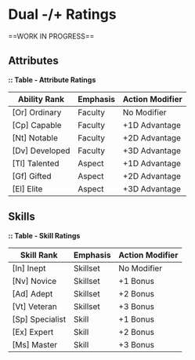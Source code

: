 # Dual -/+ Ratings

<!--Add Preface section-->



==WORK IN PROGRESS==



## Attributes

**:: Table - Attribute Ratings**

| **Ability Rank** | Emphasis | **Action Modifier** |
| ---------------- | -------- | ------------------- |
| [Or] Ordinary    | Faculty  | No Modifier         |
| [Cp] Capable     | Faculty  | +1D Advantage       |
| [Nt] Notable     | Faculty  | +2D Advantage       |
| [Dv] Developed   | Faculty  | +3D Advantage       |
| [Tl] Talented    | Aspect   | +1D Advantage       |
| [Gf] Gifted      | Aspect   | +2D Advantage       |
| [El] Elite       | Aspect   | +3D Advantage       |

## Skills

**:: Table - Skill Ratings**

| **Skill Rank**  | Emphasis | **Action Modifier** |
| --------------- | -------- | ------------------- |
| [In] Inept      | Skillset | No Modifier         |
| [Nv] Novice     | Skillset | +1 Bonus            |
| [Ad] Adept      | Skillset | +2 Bonus            |
| [Vt] Veteran    | Skillset | +3 Bonus            |
| [Sp] Specialist | Skill    | +1 Bonus            |
| [Ex] Expert     | Skill    | +2 Bonus            |
| [Ms] Master     | Skill    | +3 Bonus            |

